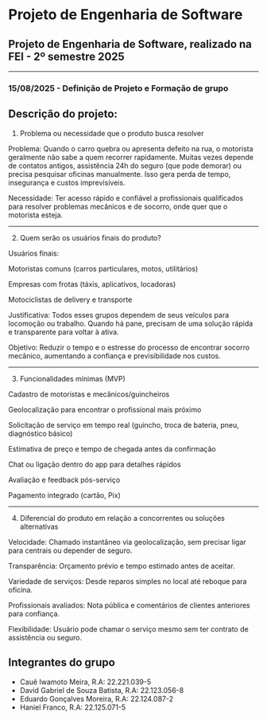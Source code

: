 # Projeto de Engenharia de Software
## Projeto de Engenharia de Software, realizado na FEI - 2º semestre 2025

---

### 15/08/2025 - Definição de Projeto e Formação de grupo

## Descrição do projeto:
1. Problema ou necessidade que o produto busca resolver

Problema: Quando o carro quebra ou apresenta defeito na rua, o motorista geralmente não sabe a quem recorrer rapidamente. Muitas vezes depende de contatos antigos, assistência 24h do seguro (que pode demorar) ou precisa pesquisar oficinas manualmente. Isso gera perda de tempo, insegurança e custos imprevisíveis.

Necessidade: Ter acesso rápido e confiável a profissionais qualificados para resolver problemas mecânicos e de socorro, onde quer que o motorista esteja.


---

2. Quem serão os usuários finais do produto?

Usuários finais:

Motoristas comuns (carros particulares, motos, utilitários)

Empresas com frotas (táxis, aplicativos, locadoras)

Motociclistas de delivery e transporte


Justificativa: Todos esses grupos dependem de seus veículos para locomoção ou trabalho. Quando há pane, precisam de uma solução rápida e transparente para voltar à ativa.

Objetivo: Reduzir o tempo e o estresse do processo de encontrar socorro mecânico, aumentando a confiança e previsibilidade nos custos.



---

3. Funcionalidades mínimas (MVP)

Cadastro de motoristas e mecânicos/guincheiros

Geolocalização para encontrar o profissional mais próximo

Solicitação de serviço em tempo real (guincho, troca de bateria, pneu, diagnóstico básico)

Estimativa de preço e tempo de chegada antes da confirmação

Chat ou ligação dentro do app para detalhes rápidos

Avaliação e feedback pós-serviço

Pagamento integrado (cartão, Pix)



---

4. Diferencial do produto em relação a concorrentes ou soluções alternativas

Velocidade: Chamado instantâneo via geolocalização, sem precisar ligar para centrais ou depender de seguro.

Transparência: Orçamento prévio e tempo estimado antes de aceitar.

Variedade de serviços: Desde reparos simples no local até reboque para oficina.

Profissionais avaliados: Nota pública e comentários de clientes anteriores para confiança.

Flexibilidade: Usuário pode chamar o serviço mesmo sem ter contrato de assistência ou seguro.


## Integrantes do grupo
- Cauê Iwamoto Meira, R.A: 22.221.039-5
- David Gabriel de Souza Batista, R.A: 22.123.056-8
- Eduardo Gonçalves Moreira, R.A: 22.124.087-2
- Haniel Franco, R.A: 22.125.071-5
